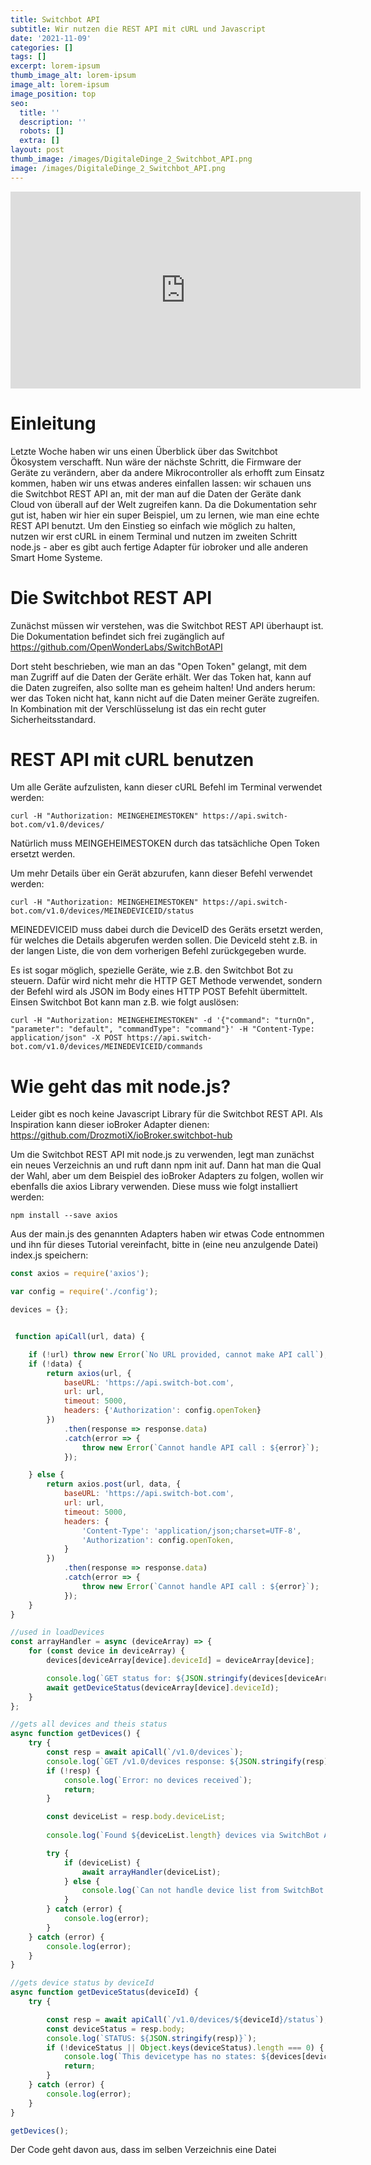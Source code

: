 ```yaml
---
title: Switchbot API
subtitle: Wir nutzen die REST API mit cURL und Javascript
date: '2021-11-09'
categories: []
tags: []
excerpt: lorem-ipsum
thumb_image_alt: lorem-ipsum
image_alt: lorem-ipsum
image_position: top
seo:
  title: ''
  description: ''
  robots: []
  extra: []
layout: post
thumb_image: /images/DigitaleDinge_2_Switchbot_API.png
image: /images/DigitaleDinge_2_Switchbot_API.png
---
```

<iframe width="560" height="315"
src="https://www.youtube.com/embed/A5F7fOnhNvg?modestbranding=1"
frameborder="0" allow="accelerometer; autoplay; encrypted-media;
gyroscope; picture-in-picture" allowfullscreen></iframe>

# Einleitung

Letzte Woche haben wir uns einen Überblick über das Switchbot Ökosystem verschafft. Nun wäre der nächste Schritt, die Firmware der Geräte zu verändern, aber da andere Mikrocontroller als erhofft zum Einsatz kommen, haben wir uns etwas anderes einfallen lassen: wir schauen uns die Switchbot REST API an, mit der man auf die Daten der Geräte dank Cloud von überall auf der Welt zugreifen kann. Da die Dokumentation sehr gut ist, haben wir hier ein super Beispiel, um zu lernen, wie man eine echte REST API benutzt. Um den Einstieg so einfach wie möglich zu halten, nutzen wir erst cURL in einem Terminal und nutzen im zweiten Schritt node.js - aber es gibt auch fertige Adapter für iobroker und alle anderen Smart Home Systeme.

# Die Switchbot REST API

Zunächst müssen wir verstehen, was die Switchbot REST API überhaupt ist. Die Dokumentation befindet sich frei zugänglich auf <https://github.com/OpenWonderLabs/SwitchBotAPI>

Dort steht beschrieben, wie man an das "Open Token" gelangt, mit dem man Zugriff auf die Daten der Geräte erhält. Wer das Token hat, kann auf die Daten zugreifen, also sollte man es geheim halten! Und anders herum: wer das Token nicht hat, kann nicht auf die Daten meiner Geräte zugreifen. In Kombination mit der Verschlüsselung ist das ein recht guter Sicherheitsstandard.

# REST API mit cURL benutzen

Um alle Geräte aufzulisten, kann dieser cURL Befehl im Terminal verwendet werden:

```
curl -H "Authorization: MEINGEHEIMESTOKEN" https://api.switch-bot.com/v1.0/devices/
```

Natürlich muss MEINGEHEIMESTOKEN durch das tatsächliche Open Token ersetzt werden.

Um mehr Details über ein Gerät abzurufen, kann dieser Befehl verwendet werden:

```
curl -H "Authorization: MEINGEHEIMESTOKEN" https://api.switch-bot.com/v1.0/devices/MEINEDEVICEID/status
```

MEINEDEVICEID muss dabei durch die DeviceID des Geräts ersetzt werden, für welches die Details abgerufen werden sollen. Die DeviceId steht z.B. in der langen Liste, die von dem vorherigen Befehl zurückgegeben wurde.

Es ist sogar möglich, spezielle Geräte, wie z.B. den Switchbot Bot zu steuern. Dafür wird nicht mehr die HTTP GET Methode verwendet, sondern der Befehl wird als JSON im Body eines HTTP POST Befehlt übermittelt. Einsen Switchbot Bot kann man z.B. wie folgt auslösen:

```
curl -H "Authorization: MEINGEHEIMESTOKEN" -d '{"command": "turnOn", "parameter": "default", "commandType": "command"}' -H "Content-Type: application/json" -X POST https://api.switch-bot.com/v1.0/devices/MEINEDEVICEID/commands
```

# Wie geht das mit node.js?

Leider gibt es noch keine Javascript Library für die Switchbot REST API. Als Inspiration kann dieser ioBroker Adapter dienen:
https://github.com/DrozmotiX/ioBroker.switchbot-hub

Um die Switchbot REST API mit node.js zu verwenden, legt man zunächst ein neues Verzeichnis an und ruft dann npm init auf. Dann hat man die Qual der Wahl, aber um dem Beispiel des ioBroker Adapters zu folgen, wollen wir ebenfalls die axios Library verwenden. Diese muss wie folgt installiert werden:

```
npm install --save axios
```

Aus der main.js des genannten Adapters haben wir etwas Code entnommen und ihn für dieses Tutorial vereinfacht, bitte in (eine neu anzulgende Datei) index.js speichern:

```index.js
const axios = require('axios');

var config = require('./config');

devices = {};


 function apiCall(url, data) {

    if (!url) throw new Error(`No URL provided, cannot make API call`);
    if (!data) {
        return axios(url, {
            baseURL: 'https://api.switch-bot.com',
            url: url,
            timeout: 5000,
            headers: {'Authorization': config.openToken}
        })
            .then(response => response.data)
            .catch(error => {
                throw new Error(`Cannot handle API call : ${error}`);
            });

    } else {
        return axios.post(url, data, {
            baseURL: 'https://api.switch-bot.com',
            url: url,
            timeout: 5000,
            headers: {
                'Content-Type': 'application/json;charset=UTF-8',
                'Authorization': config.openToken,
            }
        })
            .then(response => response.data)
            .catch(error => {
                throw new Error(`Cannot handle API call : ${error}`);
            });
    }
}

//used in loadDevices
const arrayHandler = async (deviceArray) => {
    for (const device in deviceArray) {
        devices[deviceArray[device].deviceId] = deviceArray[device];

        console.log(`GET status for: ${JSON.stringify(devices[deviceArray[device].deviceId].deviceName)}`);
        await getDeviceStatus(deviceArray[device].deviceId);    
    }
};

//gets all devices and theis status
async function getDevices() {
    try {
        const resp = await apiCall(`/v1.0/devices`);
        console.log(`GET /v1.0/devices response: ${JSON.stringify(resp)}`);
        if (!resp) {
            console.log(`Error: no devices received`);
            return;
        }

        const deviceList = resp.body.deviceList;
    
        console.log(`Found ${deviceList.length} devices via SwitchBot API`);

        try {
            if (deviceList) {
                await arrayHandler(deviceList);
            } else {
                console.log(`Can not handle device list from SwitchBot API`);
            }
        } catch (error) {
            console.log(error);
        }
    } catch (error) {
        console.log(error);
    }
}

//gets device status by deviceId
async function getDeviceStatus(deviceId) {
    try {

        const resp = await apiCall(`/v1.0/devices/${deviceId}/status`);
        const deviceStatus = resp.body;
        console.log(`STATUS: ${JSON.stringify(resp)}`);
        if (!deviceStatus || Object.keys(deviceStatus).length === 0) {
            console.log(`This devicetype has no states: ${devices[deviceId].deviceType}`);
            return;
        }
    } catch (error) {
        console.log(error);
    }
}

getDevices();
```

Der Code geht davon aus, dass im selben Verzeichnis eine Datei 









